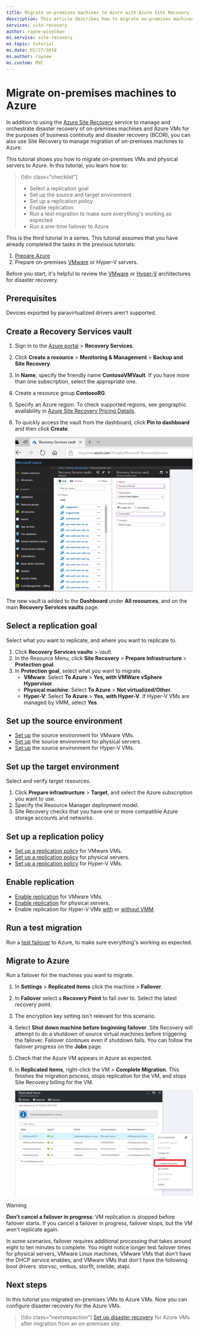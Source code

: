 ```yaml
---
title: Migrate on-premises machines to Azure with Azure Site Recovery | Microsoft Docs
description: This article describes how to migrate on-premises machines to Azure, using Azure Site Recovery.
services: site-recovery
author: rayne-wiselman
ms.service: site-recovery
ms.topic: tutorial
ms.date: 02/27/2018
ms.author: raynew
ms.custom: MVC
---
```


# Migrate on-premises machines to Azure

In addition to using the [Azure Site Recovery](site-recovery-overview.md) service to manage and orchestrate disaster recovery of on-premises machines and Azure VMs for the purposes of business continuity and disaster recovery (BCDR), you can also use Site Recovery to manage migration of on-premises machines to Azure.


This tutorial shows you how to migrate on-premises VMs and physical servers to Azure. In this tutorial, you learn how to:

> [!div class="checklist"]
> * Select a replication goal
> * Set up the source and target environment
> * Set up a replication policy
> * Enable replication
> * Run a test migration to make sure everything's working as expected
> * Run a one-time failover to Azure

This is the third tutorial in a series. This tutorial assumes that you have already completed the tasks in the previous tutorials:

1. [Prepare Azure](tutorial-prepare-azure.md)
2. Prepare on-premises [VMware](vmware-azure-tutorial-prepare-on-premises.md) or Hyper-V servers.

Before you start, it's helpful to review the [VMware](vmware-azure-architecture.md) or [Hyper-V](hyper-v-azure-architecture.md) architectures for disaster recovery.


## Prerequisites

Devices exported by paravirtualized drivers aren't supported.


## Create a Recovery Services vault

1. Sign in to the [Azure portal](https://portal.azure.com) > **Recovery Services**.
2. Click **Create a resource** > **Monitoring & Management** > **Backup and Site Recovery**.
3. In **Name**, specify the friendly name **ContosoVMVault**. If you have more than one
   subscription, select the appropriate one.
4. Create a resource group **ContosoRG**.
5. Specify an Azure region. To check supported regions, see geographic availability in [Azure Site Recovery Pricing Details](https://azure.microsoft.com/pricing/details/site-recovery/).
6. To quickly access the vault from the dashboard, click **Pin to dashboard** and then click **Create**.

   ![New vault](./media/migrate-tutorial-on-premises-azure/onprem-to-azure-vault.png)

The new vault is added to the **Dashboard** under **All resources**, and on the main **Recovery Services vaults** page.



## Select a replication goal

Select what you want to replicate, and where you want to replicate to.
1. Click **Recovery Services vaults** > vault.
2. In the Resource Menu, click **Site Recovery** > **Prepare Infrastructure** > **Protection goal**.
3. In **Protection goal**, select what you want to migrate.
    - **VMware**: Select **To Azure** > **Yes, with VMWare vSphere Hypervisor**.
    - **Physical machine**: Select **To Azure** > **Not virtualized/Other**.
    - **Hyper-V**: Select **To Azure** > **Yes, with Hyper-V**. If Hyper-V VMs are managed by VMM, select **Yes**.


## Set up the source environment

- [Set up](vmware-azure-tutorial.md#set-up-the-source-environment) the source environment for VMware VMs.
- [Set up](physical-azure-disaster-recovery.md#set-up-the-source-environment) the source environment for physical servers.
- [Set up](hyper-v-azure-tutorial.md#set-up-the-source-environment) the source environment for Hyper-V VMs.

## Set up the target environment

Select and verify target resources.

1. Click **Prepare infrastructure** > **Target**, and select the Azure subscription you want to use.
2. Specify the Resource Manager deployment model.
3. Site Recovery checks that you have one or more compatible Azure storage accounts and networks.

## Set up a replication policy

- [Set up a replication policy](vmware-azure-tutorial.md#create-a-replication-policy) for VMware VMs.
- [Set up a replication policy](physical-azure-disaster-recovery.md#create-a-replication-policy) for physical servers.
- [Set up a replication policy](hyper-v-azure-tutorial.md#set-up-a-replication-policy) for Hyper-V VMs.


## Enable replication

- [Enable replication](vmware-azure-tutorial.md#enable-replication) for VMware VMs.
- [Enable replication](physical-azure-disaster-recovery.md#enable-replication) for physical servers.
- Enable replication for Hyper-V VMs [with](hyper-v-vmm-azure-tutorial.md#enable-replication) or [without VMM](hyper-v-azure-tutorial.md#enable-replication).


## Run a test migration

Run a [test failover](tutorial-dr-drill-azure.md) to Azure, to make sure everything's working as expected.


## Migrate to Azure

Run a failover for the machines you want to migrate.

1. In **Settings** > **Replicated items** click the machine > **Failover**.
2. In **Failover** select a **Recovery Point** to fail over to. Select the latest recovery point.
3. The encryption key setting isn't relevant for this scenario.
4. Select **Shut down machine before beginning failover**. Site Recovery will attempt to do a shutdown of source virtual machines before triggering the failover. Failover continues even if shutdown fails. You can follow the failover progress on the **Jobs** page.
5. Check that the Azure VM appears in Azure as expected.
6. In **Replicated items**, right-click the VM > **Complete Migration**. This finishes the migration process, stops replication for the VM, and stops Site Recovery billing for the VM.

    ![Complete migration](./media/migrate-tutorial-on-premises-azure/complete-migration.png)


> [!WARNING]
> **Don't cancel a failover in progress**: VM replication is stopped before failover starts. If you cancel a failover in progress, failover stops, but the VM won't replicate again.

In some scenarios, failover requires additional processing that takes around eight to ten minutes to complete. You might notice longer test failover times for physical servers, VMware Linux machines, VMware VMs that don't have the DHCP service enables, and VMware VMs that don't have the following boot drivers: storvsc, vmbus, storflt, intelide, atapi.


## Next steps

In this tutorial you migrated on-premises VMs to Azure VMs. Now you can configure disaster recovery for the Azure VMs.

> [!div class="nextstepaction"]
> [Set up disaster recovery](azure-to-azure-replicate-after-migration.md) for Azure VMs after migration from an on-premises site.
